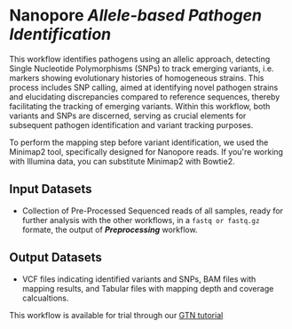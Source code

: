 # Nanopore _Allele-based Pathogen Identification_

This workflow identifies pathogens using an allelic approach, detecting Single Nucleotide Polymorphisms (SNPs) to track emerging variants, i.e. markers showing evolutionary histories of homogeneous strains. This process includes SNP calling, aimed at identifying novel pathogen strains and elucidating discrepancies compared to reference sequences, thereby facilitating the tracking of emerging variants. Within this workflow, both variants and SNPs are discerned, serving as crucial elements for subsequent pathogen identification and variant tracking purposes.

To perform the mapping step before variant identification, we used the Minimap2 tool, specifically designed for Nanopore reads. If you're working with Illumina data, you can substitute Minimap2 with Bowtie2.

## Input Datasets
- Collection of Pre-Processed Sequenced reads of all samples, ready for further analysis with the other workflows, in a `fastq or fastq.gz` formate, the output of **_Preprocessing_** workflow.

## Output Datasets
- VCF files indicating identified variants and SNPs, BAM files with mapping results, and Tabular files with mapping depth and coverage calcualtions. 

This workflow is available for trial through our [GTN tutorial](https://training.galaxyproject.org/training-material/topics/microbiome/tutorials/pathogen-detection-from-nanopore-foodborne-data/tutorial.html)
